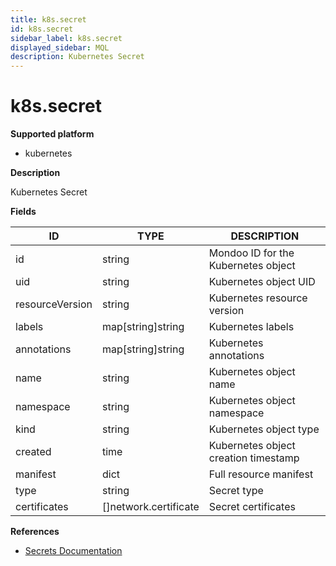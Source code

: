 ```yaml
---
title: k8s.secret
id: k8s.secret
sidebar_label: k8s.secret
displayed_sidebar: MQL
description: Kubernetes Secret
---
```


# k8s.secret

**Supported platform**

- kubernetes

**Description**

Kubernetes Secret

**Fields**

| ID              | TYPE                          | DESCRIPTION                          |
| --------------- | ----------------------------- | ------------------------------------ |
| id              | string                        | Mondoo ID for the Kubernetes object  |
| uid             | string                        | Kubernetes object UID                |
| resourceVersion | string                        | Kubernetes resource version          |
| labels          | map[string]string             | Kubernetes labels                    |
| annotations     | map[string]string             | Kubernetes annotations               |
| name            | string                        | Kubernetes object name               |
| namespace       | string                        | Kubernetes object namespace          |
| kind            | string                        | Kubernetes object type               |
| created         | time                          | Kubernetes object creation timestamp |
| manifest        | dict                          | Full resource manifest               |
| type            | string                        | Secret type                          |
| certificates    | &#91;&#93;network.certificate | Secret certificates                  |

**References**

- [Secrets Documentation](https://kubernetes.io/docs/concepts/configuration/secret/)
